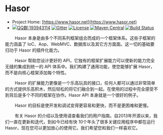# Hasor

* Project Home: [https://www.hasor.net](https://www.hasor.net)
* [![QQ群:193943114](https://img.shields.io/badge/QQ%E7%BE%A4-193943114-orange)](https://qm.qq.com/cgi-bin/qm/qr?k=0ZqU8WlKVENanH6ajgpbVua7WJUMOKQ9&jump_from=webapi)
  [![Gitter](https://badges.gitter.im/hasor/hasor-dataql.svg)](https://gitter.im/hasor/hasor-dataql?utm_source=badge&utm_medium=badge&utm_campaign=pr-badge)
  [![License](https://img.shields.io/badge/license-Apache%202-4EB1BA.svg)](https://www.apache.org/licenses/LICENSE-2.0.html)
  [![Maven Central](https://maven-badges.herokuapp.com/maven-central/net.hasor/hasor-core/badge.svg)](https://maven-badges.herokuapp.com/maven-central/net.hasor/hasor-core)
  [![Build Status](https://travis-ci.org/zycgit/hasor.svg?branch=master)](https://travis-ci.org/zycgit/hasor)

&emsp;&emsp; Hasor 本身是由多个不同系列框架组合而成的一个框架体系。这些子框架的能力涵盖了 IoC、Aop、WebMVC、数据库以及其它方方面面。这一切的基础要归功于 Hasor 的插件化能力。

&emsp;&emsp; Hasor 帮助您设计更好的 API，它独有的框架扩展能力可以使新的能力完全无缝的集成到统一的 API 体系中。我们构建了通用功能，使您能够扩展 Hasor，而不是向核心框架添加每个特性。

&emsp;&emsp; Hasor 的扩展能力更像是一个乐高玩具的接口，任何人都可以通过非常简单的方式提供乐高积木，然后轻松的将它们融合到一起。在使用的过程中完全感受不到背后是多个不同的框架在协作。Hasor API 本身就是一个很好的例子。

&emsp;&emsp; Hasor 的目标是使开发和调试变得更容易和更快，而不是更困难和更慢。

&emsp;&emsp; 有关 Hasor 的介绍以及使用请查看我们的用户指南。自2013年开源以来，我们一直在更新和迭代，到如今已经有快 10个年头了很多关键应用程序中都在运行 Hasor，现在您可以更加放心的使用它。我们希望您和我们一样喜欢它。
